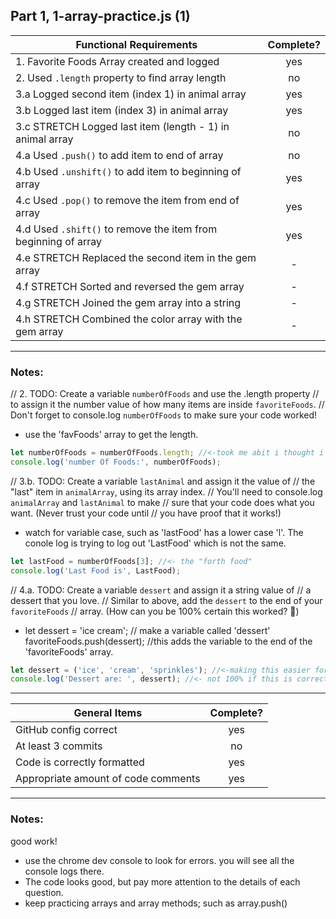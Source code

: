 ## Part 1, 1-array-practice.js (1)

| Functional Requirements                                        | Complete? |
| -------------------------------------------------------------- | :-------: |
| 1. Favorite Foods Array created and logged                     |    yes    |
| 2. Used `.length` property to find array length                |    no     |
| 3.a Logged second item (index 1) in animal array               |    yes    |
| 3.b Logged last item (index 3) in animal array                 |    yes    |
| 3.c STRETCH Logged last item (length - 1) in animal array      |    no     |
| 4.a Used `.push()` to add item to end of array                 |    no     |
| 4.b Used `.unshift()` to add item to beginning of array        |    yes    |
| 4.c Used `.pop()` to remove the item from end of array         |    yes    |
| 4.d Used `.shift()` to remove the item from beginning of array |    yes    |
| 4.e STRETCH Replaced the second item in the gem array          |     -     |
| 4.f STRETCH Sorted and reversed the gem array                  |     -     |
| 4.g STRETCH Joined the gem array into a string                 |     -     |
| 4.h STRETCH Combined the color array with the gem array        |     -     |

---

### Notes:

// 2. TODO: Create a variable `numberOfFoods` and use the .length property
// to assign it the number value of how many items are inside `favoriteFoods`.
// Don't forget to console.log `numberOfFoods` to make sure your code worked!

- use the 'favFoods' array to get the length.

```js
let numberOfFoods = numberOfFoods.length; //<-took me abit i thought i would use favfoods
console.log('number Of Foods:', numberOfFoods);
```

// 3.b. TODO: Create a variable `lastAnimal` and assign it the value of
// the "last" item in `animalArray`, using its array index.
// You'll need to console.log `animalArray` and `lastAnimal` to make
// sure that your code does what you want. (Never trust your code until
// you have proof that it works!)

- watch for variable case, such as 'lastFood' has a lower case 'l'. The conole log is trying to log out 'LastFood' which is not the same.

```js
let lastFood = numberOfFoods[3]; //<- the "forth food"
console.log('Last Food is', LastFood);
```

// 4.a. TODO: Create a variable `dessert` and assign it a string value of
// a dessert that you love.
// Similar to above, add the `dessert` to the end of your `favoriteFoods`
// array. (How can you be 100% certain this worked? 🤔)

- let dessert = 'ice cream'; // make a variable called 'dessert'
  favoriteFoods.push(dessert); //this adds the variable to the end of the 'favoriteFoods' array.

```js
let dessert = ('ice', 'cream', 'sprinkles'); //<-making this easier for myself
console.log('Dessert are: ', dessert); //<- not 100% if this is correct i think it fine to me
```

---

| General Items                       | Complete? |
| ----------------------------------- | :-------: |
| GitHub config correct               |    yes    |
| At least 3 commits                  |    no     |
| Code is correctly formatted         |    yes    |
| Appropriate amount of code comments |    yes    |

---

### Notes:

good work!

- use the chrome dev console to look for errors. you will see all the console logs there.
- The code looks good, but pay more attention to the details of each question.
- keep practicing arrays and array methods; such as array.push()
